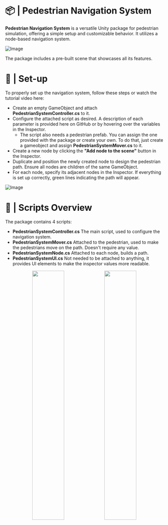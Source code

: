 # 📦 | Pedestrian Navigation System
**Pedestrian Navigation System** is a versatile Unity package for pedestrian simulation, offering a simple setup and customizable behavior.
It utilizes a node-based navigation system.

![Image](https://github.com/user-attachments/assets/af491d37-e6b2-4f01-ace3-4df6cc675d19)

The package includes a pre-built scene that showcases all its features.

# 🚀 | Set-up
To properly set up the navigation system, follow these steps or watch the tutorial video here:
- Create an empty GameObject and attach **PedestrianSystemController.cs** to it.
- Configure the attached script as desired. A description of each parameter is provided here on GitHub or by hovering over the variables in the Inspector.
  - The script also needs a pedestrian prefab. You can assign the one provided with the package or create your own. To do that, just create a gameobject and assign **PedestrianSystemMover.cs** to it.
- Create a new node by clicking the **"Add node to the scene"** button in the Inspector.
- Duplicate and position the newly created node to design the pedestrian path. Ensure all nodes are children of the same GameObject.
- For each node, specify its adjacent nodes in the Inspector. If everything is set up correctly, green lines indicating the path will appear.

![Image](https://github.com/user-attachments/assets/4ebf6d14-aea1-42f9-b7fe-29b8804b5b84)

# 🔎 | Scripts Overview
The package contains 4 scripts:
- **PedestrianSystemController.cs** The main script, used to configure the navigation system.
- **PedestrianSystemMover.cs** Attached to the pedestrian, used to make the pedestrians move on the path. Doesn't require any value.
- **PedestrianSystemNode.cs** Attached to each node, builds a path.
- **PedestrianSystemUI.cs** Not needed to be attached to anything, it provides UI elements to make the inspector values more readable.

<p align="center">
    <img src="https://github.com/user-attachments/assets/dd3cbdea-b0ca-4168-85c2-0974c4203718" width="45%" style="vertical-align: top;">
    <img src="https://github.com/user-attachments/assets/f7f7e589-d611-4893-8cd5-291ddbd97041" width="45%" style="vertical-align: top;">
</p>





